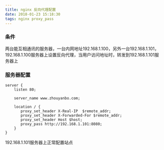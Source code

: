 ```yaml
---
title: nginx 反向代理配置
date: 2018-01-23 15:18:30
tags: nginx proxy_pass
---
```


### 条件

两台能互相通讯的服务器，一台内网地址192.168.1.100，另外一台192.168.1.101，192.168.1.100服务器上设置反向代理，当用户访问地址时，转发到192.168.1.101服务器上

### 服务器配置

```
server {
    listen 80;

    server_name www.zhouyanbo.com;

    location / {
       proxy_set_header X-Real-IP  $remote_addr;
       proxy_set_header X-Forwarded-For $remote_addr;
       proxy_set_header Host $host;
       proxy_pass http://192.168.1.101:8080;
    }
}
```

192.168.1.101服务器上正常配置站点